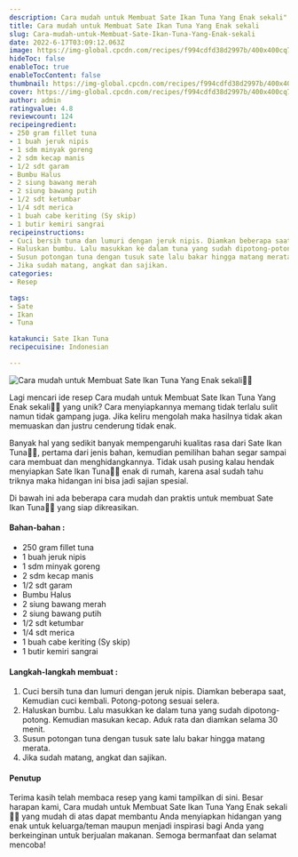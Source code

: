 ```yaml
---
description: Cara mudah untuk Membuat Sate Ikan Tuna Yang Enak sekali"
title: Cara mudah untuk Membuat Sate Ikan Tuna Yang Enak sekali
slug: Cara-mudah-untuk-Membuat-Sate-Ikan-Tuna-Yang-Enak-sekali
date: 2022-6-17T03:09:12.063Z
image: https://img-global.cpcdn.com/recipes/f994cdfd38d2997b/400x400cq70/photo.jpg
hideToc: false
enableToc: true
enableTocContent: false
thumbnail: https://img-global.cpcdn.com/recipes/f994cdfd38d2997b/400x400cq70/photo.jpg
cover: https://img-global.cpcdn.com/recipes/f994cdfd38d2997b/400x400cq70/photo.jpg
author: admin
ratingvalue: 4.8
reviewcount: 124
recipeingredient:
- 250 gram fillet tuna
- 1 buah jeruk nipis
- 1 sdm minyak goreng
- 2 sdm kecap manis
- 1/2 sdt garam
- Bumbu Halus
- 2 siung bawang merah
- 2 siung bawang putih
- 1/2 sdt ketumbar
- 1/4 sdt merica
- 1 buah cabe keriting (Sy skip)
- 1 butir kemiri sangrai
recipeinstructions:
- Cuci bersih tuna dan lumuri dengan jeruk nipis. Diamkan beberapa saat, Kemudian cuci kembali. Potong-potong sesuai selera.
- Haluskan bumbu. Lalu masukkan ke dalam tuna yang sudah dipotong-potong. Kemudian masukan kecap. Aduk rata dan diamkan selama 30 menit.
- Susun potongan tuna dengan tusuk sate lalu bakar hingga matang merata.
- Jika sudah matang, angkat dan sajikan.
categories:
- Resep

tags:
- Sate
- Ikan
- Tuna

katakunci: Sate Ikan Tuna
recipecuisine: Indonesian

---
```


![Cara mudah untuk Membuat Sate Ikan Tuna Yang Enak sekali👩‍🍳](https://img-global.cpcdn.com/recipes/f994cdfd38d2997b/400x400cq70/photo.jpg)

Lagi mencari ide resep Cara mudah untuk Membuat Sate Ikan Tuna Yang Enak sekali👩‍🍳 yang unik? Cara menyiapkannya memang tidak terlalu sulit namun tidak gampang juga. Jika keliru mengolah maka hasilnya tidak akan memuaskan dan justru cenderung tidak enak.

Banyak hal yang sedikit banyak mempengaruhi kualitas rasa dari Sate Ikan Tuna👩‍🍳, pertama dari jenis bahan, kemudian pemilihan bahan segar sampai cara membuat dan menghidangkannya. Tidak usah pusing kalau hendak menyiapkan Sate Ikan Tuna👩‍🍳 enak di rumah, karena asal sudah tahu triknya maka hidangan ini bisa jadi sajian spesial.

Di bawah ini ada beberapa cara mudah dan praktis untuk membuat Sate Ikan Tuna👩‍🍳 yang siap dikreasikan.

<!--inarticleads1-->

#### Bahan-bahan :

- 250 gram fillet tuna
- 1 buah jeruk nipis
- 1 sdm minyak goreng
- 2 sdm kecap manis
- 1/2 sdt garam
- Bumbu Halus
- 2 siung bawang merah
- 2 siung bawang putih
- 1/2 sdt ketumbar
- 1/4 sdt merica
- 1 buah cabe keriting (Sy skip)
- 1 butir kemiri sangrai

<!--inarticleads2-->

#### Langkah-langkah membuat :

1. Cuci bersih tuna dan lumuri dengan jeruk nipis. Diamkan beberapa saat, Kemudian cuci kembali. Potong-potong sesuai selera.
1. Haluskan bumbu. Lalu masukkan ke dalam tuna yang sudah dipotong-potong. Kemudian masukan kecap. Aduk rata dan diamkan selama 30 menit.
1. Susun potongan tuna dengan tusuk sate lalu bakar hingga matang merata.
1. Jika sudah matang, angkat dan sajikan.

#### Penutup

Terima kasih telah membaca resep yang kami tampilkan di sini. Besar harapan kami, Cara mudah untuk Membuat Sate Ikan Tuna Yang Enak sekali👩‍🍳 yang mudah di atas dapat membantu Anda menyiapkan hidangan yang enak untuk keluarga/teman maupun menjadi inspirasi bagi Anda yang berkeinginan untuk berjualan makanan. Semoga bermanfaat dan selamat mencoba!
